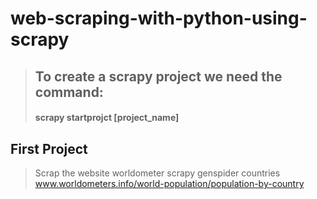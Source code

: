 # web-scraping-with-python-using-scrapy

>## To create a scrapy project we need the command:
>#### scrapy startprojct [project_name]



## First Project
> Scrap the website worldometer
scrapy genspider countries www.worldometers.info/world-population/population-by-country

